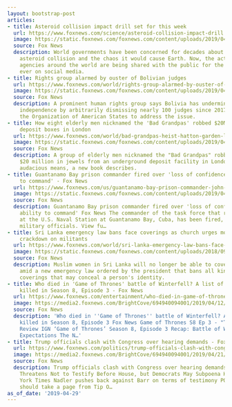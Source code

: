 ```yaml
---
layout: bootstrap-post
articles:
- title: Asteroid collision impact drill set for this week
  url: https://www.foxnews.com/science/asteroid-collision-impact-drill
  image: https://static.foxnews.com/foxnews.com/content/uploads/2019/04/asteroid-impact-drill.jpg
  source: Fox News
  description: World governments have been concerned for decades about a potential
    asteroid collision and the chaos it would cause Earth. Now, the actions of what
    agencies around the world are being shared with the public for the first time
    ever on social media.
- title: Rights group alarmed by ouster of Bolivian judges
  url: https://www.foxnews.com/world/rights-group-alarmed-by-ouster-of-bolivian-judges
  image: https://static.foxnews.com/foxnews.com/content/uploads/2019/04/ContentBroker_contentid-f8405048fd2d4b3ea83c32239297f179.png
  source: Fox News
  description: A prominent human rights group says Bolivia has undermined judicial
    independence by arbitrarily dismissing nearly 100 judges since 2017 and it's asking
    the Organization of American States to address the issue.
- title: How eight elderly men nicknamed the 'Bad Grandpas' robbed $20M from safety
    deposit boxes in London
  url: https://www.foxnews.com/world/bad-grandpas-heist-hatton-garden-london
  image: https://static.foxnews.com/foxnews.com/content/uploads/2019/04/hatton-garden.jpg
  source: Fox News
  description: A group of elderly men nicknamed the "Bad Grandpas" robbed an estimated
    $20 million in jewels from an underground deposit facility in London through some
    audacious means, a new book describes.
- title: Guantanamo Bay prison commander fired over 'loss of confidence in his ability
    to command' - Fox News
  url: https://www.foxnews.com/us/guantanamo-bay-prison-commander-john-ring-fired
  image: https://static.foxnews.com/foxnews.com/content/uploads/2019/04/AP19119098022672.jpg
  source: Fox News
  description: Guantanamo Bay prison commander fired over 'loss of confidence in his
    ability to command' Fox News The commander of the task force that runs the prison
    at the U.S. Naval Station at Guantanamo Bay, Cuba, has been fired, according to
    military officials. View fu…
- title: Sri Lanka emergency law bans face coverings as church urges more vigorous
    crackdown on militants
  url: https://www.foxnews.com/world/sri-lanka-emergency-law-bans-face-coverings-as-church-urges-more-vigorous-crackdown-on-militants
  image: https://static.foxnews.com/foxnews.com/content/uploads/2018/09/660-Burqa-AP.jpg
  source: Fox News
  description: Muslim women in Sri Lanka will no longer be able to cover their faces
    amid a new emergency law ordered by the president that bans all kinds of facing
    coverings that may conceal a person's identity.
- title: Who died in 'Game of Thrones' battle of Winterfell? A list of characters
    killed in Season 8, Episode 3 - Fox News
  url: https://www.foxnews.com/entertainment/who-died-in-game-of-thrones-battle-of-winterfell-season-8
  image: https://media2.foxnews.com/BrightCove/694940094001/2019/04/12/694940094001_6025750675001_6025750777001-vs.jpg
  source: Fox News
  description: 'Who died in ''Game of Thrones'' battle of Winterfell? A list of characters
    killed in Season 8, Episode 3 Fox News Game of Thrones S8 Ep 3 - "The Long Night"
    Review IGN ‘Game of Thrones’ Season 8, Episode 3 Recap: Battle of Winterfell Exceeded
    Expectations The N…'
- title: Trump officials clash with Congress over hearing demands - Fox News
  url: https://www.foxnews.com/politics/trump-officials-clash-with-congress-over-hearing-demands
  image: https://media2.foxnews.com/BrightCove/694940094001/2019/04/21/694940094001_6028506470001_6028511766001-vs.jpg
  source: Fox News
  description: Trump officials clash with Congress over hearing demands Fox News Barr
    Threatens Not to Testify Before House, but Democrats May Subpoena Him The New
    York Times Nadler pushes back against Barr on terms of testimony POLITICO Pelosi
    should take a page from Tip O…
as_of_date: '2019-04-29'
---
```


